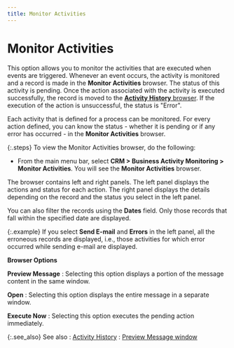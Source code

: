 ```yaml
---
title: Monitor Activities
---
```


# Monitor Activities


This option allows you to monitor the activities that are executed when  events are triggered. Whenever an event occurs, the activity is monitored  and a record is made in the **Monitor Activities** browser. The status of this activity is pending. Once the action  associated with the activity is executed successfully, the record is moved  to the [**Activity 
 History** browser]({{site.crm_baseurl}}/standard-crm/bam/activity/monitoring-activities/activity_history.html). If the execution of the action  is unsuccessful, the status is "Error".


Each activity that is defined for a process can be monitored. For every  action defined, you can know the status - whether it is pending or if  any error has occurred - in the **Monitor 
 Activities** browser.


{:.steps}
To view the Monitor Activities browser, do  the following:

- From the main  menu bar, select **CRM 
 &gt; Business Activity Monitoring &gt; Monitor Activities**. You  will see the **Monitor Activities**  browser.



The browser contains left and right panels. The left panel displays  the actions and status for each action. The right panel displays the details  depending on the record and the status you select in the left panel.


You can also filter the records using the **Dates**  field. Only those records that fall within the specified date are displayed.


{:.example}
If you select **Send 
 E-mail** and **Errors** in the  left panel, all the erroneous records are displayed, i.e., those activities  for which error occurred while sending e-mail are displayed.


**Browser Options**


**Preview Message**
: Selecting this option displays a portion of the  message content in the same window.


**Open**
: Selecting this option displays the entire message  in a separate window.


**Execute Now**
: Selecting this option executes the pending action  immediately.


{:.see_also}
See also
: [Activity History]({{site.crm_baseurl}}/standard-crm/bam/activity/monitoring-activities/activity_history.html)
: [Preview Message  window]({{site.crm_baseurl}}/misc/preview_message_window.html)
